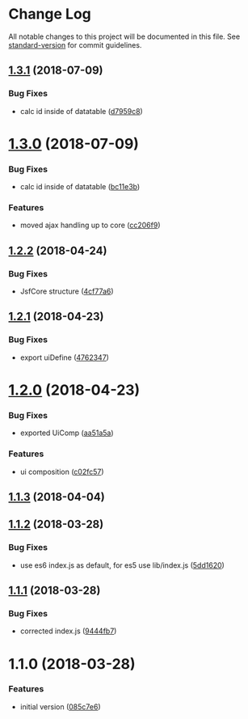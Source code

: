 # Change Log

All notable changes to this project will be documented in this file. See [standard-version](https://github.com/conventional-changelog/standard-version) for commit guidelines.

<a name="1.3.1"></a>
## [1.3.1](https://github.com/denny99/react-jsf/compare/v1.3.0...v1.3.1) (2018-07-09)


### Bug Fixes

* calc id inside of datatable ([d7959c8](https://github.com/denny99/react-jsf/commit/d7959c8))



<a name="1.3.0"></a>
# [1.3.0](https://github.com/denny99/react-jsf/compare/v1.2.2...v1.3.0) (2018-07-09)


### Bug Fixes

* calc id inside of datatable ([bc11e3b](https://github.com/denny99/react-jsf/commit/bc11e3b))


### Features

* moved ajax handling up to core ([cc206f9](https://github.com/denny99/react-jsf/commit/cc206f9))



<a name="1.2.2"></a>
## [1.2.2](https://github.com/denny99/react-jsf/compare/v1.2.1...v1.2.2) (2018-04-24)


### Bug Fixes

* JsfCore structure ([4cf77a6](https://github.com/denny99/react-jsf/commit/4cf77a6))



<a name="1.2.1"></a>
## [1.2.1](https://github.com/denny99/react-jsf/compare/v1.2.0...v1.2.1) (2018-04-23)


### Bug Fixes

* export uiDefine ([4762347](https://github.com/denny99/react-jsf/commit/4762347))



<a name="1.2.0"></a>
# [1.2.0](https://github.com/denny99/react-jsf/compare/v1.1.3...v1.2.0) (2018-04-23)


### Bug Fixes

* exported UiComp ([aa51a5a](https://github.com/denny99/react-jsf/commit/aa51a5a))


### Features

* ui composition ([c02fc57](https://github.com/denny99/react-jsf/commit/c02fc57))



<a name="1.1.3"></a>
## [1.1.3](https://github.com/denny99/react-jsf/compare/v1.1.2...v1.1.3) (2018-04-04)



<a name="1.1.2"></a>
## [1.1.2](https://github.com/denny99/react-jsf/compare/v1.1.1...v1.1.2) (2018-03-28)


### Bug Fixes

* use es6 index.js as default, for es5 use lib/index.js ([5dd1620](https://github.com/denny99/react-jsf/commit/5dd1620))



<a name="1.1.1"></a>
## [1.1.1](https://github.com/denny99/react-jsf/compare/v1.1.0...v1.1.1) (2018-03-28)


### Bug Fixes

* corrected index.js ([9444fb7](https://github.com/denny99/react-jsf/commit/9444fb7))



<a name="1.1.0"></a>
# 1.1.0 (2018-03-28)


### Features

* initial version ([085c7e6](https://github.com/denny99/react-jsf/commit/085c7e6))
